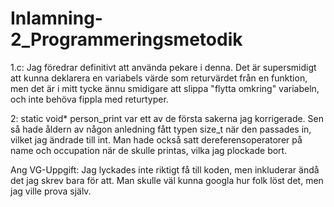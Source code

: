 # Inlamning-2_Programmeringsmetodik

1.c: 
Jag föredrar definitivt att använda pekare i denna. 
Det är supersmidigt att kunna deklarera en variabels värde som returvärdet från en funktion, men det är i mitt tycke ännu smidigare att slippa "flytta omkring"
variabeln, och inte behöva fippla med returtyper. 

2:
static void* person_print var ett av de första sakerna jag korrigerade. Sen så hade åldern av någon anledning fått typen size_t när den passades in,
vilket jag ändrade till int. Man hade också satt dereferensoperatorer på name och occupation när de skulle printas, vilka jag plockade bort. 

Ang VG-Uppgift:
Jag lyckades inte riktigt få till koden, men inkluderar ändå det jag skrev bara för att. 
Man skulle väl kunna googla hur folk löst det, men jag ville prova själv. 
